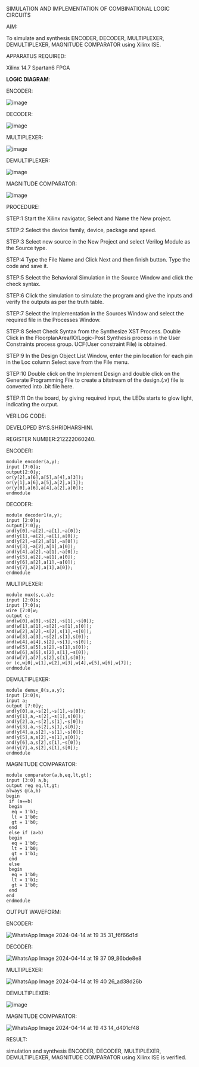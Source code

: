 SIMULATION AND IMPLEMENTATION OF  COMBINATIONAL LOGIC CIRCUITS

AIM: 


 To simulate and synthesis ENCODER, DECODER, MULTIPLEXER, DEMULTIPLEXER, MAGNITUDE COMPARATOR using Xilinx ISE.

APPARATUS REQUIRED:


Xilinx 14.7
Spartan6 FPGA

**LOGIC DIAGRAM**:

ENCODER:


![image](https://github.com/navaneethans/VLSI-LAB-EXP-2/assets/6987778/3cd1f95e-7531-4cad-9154-fdd397ac439e)


DECODER:


![image](https://github.com/navaneethans/VLSI-LAB-EXP-2/assets/6987778/45a5e6cf-bbe0-4fd5-ac84-e5ad4477483b)


MULTIPLEXER:


![image](https://github.com/navaneethans/VLSI-LAB-EXP-2/assets/6987778/427f75b2-8e67-44b9-ac45-a66651787436)


DEMULTIPLEXER:


![image](https://github.com/navaneethans/VLSI-LAB-EXP-2/assets/6987778/1c45a7fc-08ac-4f76-87f2-c084e7150557)


MAGNITUDE COMPARATOR:


![image](https://github.com/navaneethans/VLSI-LAB-EXP-2/assets/6987778/b2fe7a05-6bf7-4dcb-8f5d-28abbf7ea8c2)


  
PROCEDURE:


STEP:1  Start  the Xilinx navigator, Select and Name the New project.

STEP:2  Select the device family, device, package and speed.    

STEP:3  Select new source in the New Project and select Verilog Module as the Source type.

STEP:4  Type the File Name and Click Next and then finish button. Type the code and save it.

STEP:5  Select the Behavioral Simulation in the Source Window and click the check syntax.    

STEP:6  Click the simulation to simulate the program and  give the inputs and verify the outputs as per the truth table.

STEP:7  Select the Implementation in the Sources Window and select the required file in the Processes Window.

STEP:8  Select Check Syntax from the Synthesize  XST Process. Double Click in the  FloorplanArea/IO/Logic-Post Synthesis process in the User Constraints process group. UCF(User constraint File) is obtained.

STEP:9  In the Design Object List Window, enter the pin location for each pin in the Loc column Select save from the File menu.

STEP:10 Double click on the Implement Design and double click on the Generate Programming File to create a bitstream of the design.(.v) file is converted into .bit file here.

STEP:11  On the board, by giving required input, the LEDs starts to glow light, indicating the output.


VERILOG CODE:


DEVELOPED BY:S.SHRIDHARSHINI.


REGISTER NUMBER:212222060240.


ENCODER:
~~~
module encoder(a,y);
input [7:0]a;
output[2:0]y;
or(y[2],a[6],a[5],a[4],a[3]);
or(y[1],a[6],a[5],a[2],a[1]);
or(y[0],a[6],a[4],a[2],a[0]);
endmodule
~~~

DECODER:
~~~
module decoder1(a,y);
input [2:0]a;
output[7:0]y;
and(y[0],~a[2],~a[1],~a[0]);
and(y[1],~a[2],~a[1],a[0]);
and(y[2],~a[2],a[1],~a[0]);
and(y[3],~a[2],a[1],a[0]);
and(y[4],a[2],~a[1],~a[0]);
and(y[5],a[2],~a[1],a[0]);
and(y[6],a[2],a[1],~a[0]);
and(y[7],a[2],a[1],a[0]);
endmodule
~~~
MULTIPLEXER:
~~~
module mux(s,c,a);
input [2:0]s;
input [7:0]a;
wire [7:0]w;
output c;
and(w[0],a[0],~s[2],~s[1],~s[0]);
and(w[1],a[1],~s[2],~s[1],s[0]);
and(w[2],a[2],~s[2],s[1],~s[0]);
and(w[3],a[3],~s[2],s[1],s[0]);
and(w[4],a[4],s[2],~s[1],~s[0]);
and(w[5],a[5],s[2],~s[1],s[0]);
and(w[6],a[6],s[2],s[1],~s[0]);
and(w[7],a[7],s[2],s[1],s[0]);
or (c,w[0],w[1],w[2],w[3],w[4],w[5],w[6],w[7]);
endmodule
~~~
DEMULTIPLEXER:
~~~
module demux_8(s,a,y);
input [2:0]s;
input a;
output [7:0]y;
and(y[0],a,~s[2],~s[1],~s[0]);
and(y[1],a,~s[2],~s[1],s[0]);
and(y[2],a,~s[2],s[1],~s[0]);
and(y[3],a,~s[2],s[1],s[0]);
and(y[4],a,s[2],~s[1],~s[0]);
and(y[5],a,s[2],~s[1],s[0]);
and(y[6],a,s[2],s[1],~s[0]);
and(y[7],a,s[2],s[1],s[0]);
endmodule
~~~
MAGNITUDE COMPARATOR:
~~~
module comparator(a,b,eq,lt,gt);
input [3:0] a,b;
output reg eq,lt,gt;
always @(a,b)
begin
 if (a==b)
 begin
  eq = 1'b1;
  lt = 1'b0;
  gt = 1'b0;
 end
 else if (a>b)
 begin
  eq = 1'b0;
  lt = 1'b0;
  gt = 1'b1;
 end
 else
 begin
  eq = 1'b0;
  lt = 1'b1;
  gt = 1'b0;
 end
end 
endmodule
 ~~~

OUTPUT WAVEFORM:

ENCODER:


![WhatsApp Image 2024-04-14 at 19 35 31_f6f66d1d](https://github.com/shridharshini8524/VLSI-LAB-EXP-2/assets/148639799/d0b0b8cf-ee61-4ca9-a1ac-cf39992a877c)


DECODER:


![WhatsApp Image 2024-04-14 at 19 37 09_86bde8e8](https://github.com/shridharshini8524/VLSI-LAB-EXP-2/assets/148639799/38b497be-2d84-4cdd-9e60-84c2eff2699c)


MULTIPLEXER:


![WhatsApp Image 2024-04-14 at 19 40 26_ad38d26b](https://github.com/shridharshini8524/VLSI-LAB-EXP-2/assets/148639799/11aaede6-d936-4a39-8676-4caba84d8698)


DEMULTIPLEXER:


![image](https://github.com/shridharshini8524/VLSI-LAB-EXP-2/assets/148639799/4a3fe51c-e2d5-4c1e-949e-988c11a6dff9)


MAGNITUDE COMPARATOR:


![WhatsApp Image 2024-04-14 at 19 43 14_d401cf48](https://github.com/shridharshini8524/VLSI-LAB-EXP-2/assets/148639799/5bae68ca-9b72-4fb8-8da4-50e7ad044b35)


RESULT:


simulation and synthesis ENCODER, DECODER, MULTIPLEXER, DEMULTIPLEXER, MAGNITUDE COMPARATOR using Xilinx ISE is verified.


